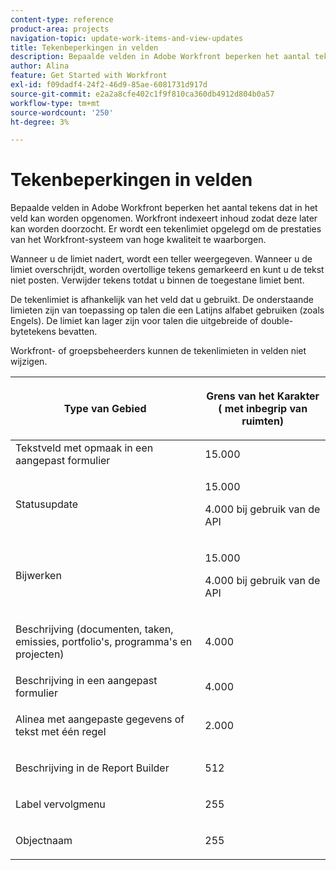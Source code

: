 ```yaml
---
content-type: reference
product-area: projects
navigation-topic: update-work-items-and-view-updates
title: Tekenbeperkingen in velden
description: Bepaalde velden in Adobe Workfront beperken het aantal tekens dat in het veld kan worden opgenomen. Workfront indexeert inhoud zodat deze later kan worden doorzocht. Er wordt een tekenlimiet opgelegd om de prestaties van het Workfront-systeem van hoge kwaliteit te waarborgen.
author: Alina
feature: Get Started with Workfront
exl-id: f09dadf4-24f2-46d9-85ae-6081731d917d
source-git-commit: e2a2a8cfe402c1f9f810ca360db4912d804b0a57
workflow-type: tm+mt
source-wordcount: '250'
ht-degree: 3%

---
```


# Tekenbeperkingen in velden

Bepaalde velden in Adobe Workfront beperken het aantal tekens dat in het veld kan worden opgenomen. Workfront indexeert inhoud zodat deze later kan worden doorzocht. Er wordt een tekenlimiet opgelegd om de prestaties van het Workfront-systeem van hoge kwaliteit te waarborgen.

Wanneer u de limiet nadert, wordt een teller weergegeven. Wanneer u de limiet overschrijdt, worden overtollige tekens gemarkeerd en kunt u de tekst niet posten. Verwijder tekens totdat u binnen de toegestane limiet bent.

De tekenlimiet is afhankelijk van het veld dat u gebruikt. De onderstaande limieten zijn van toepassing op talen die een Latijns alfabet gebruiken (zoals Engels). De limiet kan lager zijn voor talen die uitgebreide of double-bytetekens bevatten.

Workfront- of groepsbeheerders kunnen de tekenlimieten in velden niet wijzigen.

<table style="table-layout:auto"> 
 <col> 
 <col> 
 <thead> 
  <tr> 
   <th> <p><strong> Type van Gebied </strong> </p> </th> 
   <th> <p><strong> Grens van het Karakter (</strong> <strong> met inbegrip van ruimten) </strong> </p> </th> 
  </tr> 
 </thead> 
 <tbody> 
  <tr> 
   <td>Tekstveld met opmaak in een aangepast formulier</td> 
   <td>15.000</td> 
  </tr> 
  <tr> 
   <td> <p>Statusupdate</p> </td> 
   <td> <p>15.000</p>
   <p> 4.000 bij gebruik van de API</p> </td> 
  </tr> 
  <tr> 
   <td> <p>Bijwerken</p> </td> 
   <td> <p>15.000</p> 
   <p> 4.000 bij gebruik van de API</p></td> 
  </tr> 
  <tr> 
   <td> <p>Beschrijving (documenten, taken, emissies, portfolio's, programma's en projecten)</p> </td> 
   <td> <p>4.000</p> </td> 
  </tr> 
  <tr> 
   <td>Beschrijving in een aangepast formulier</td> 
   <td>4.000</td> 
  </tr> 
  <tr> 
   <td> <p>Alinea met aangepaste gegevens of tekst met één regel </p> </td> 
   <td> <p>2.000</p> </td> 
  </tr> 
  <tr> 
   <td> <p>Beschrijving in de Report Builder</p> </td> 
   <td> <p>512</p> </td> 
  </tr> 
  <tr> 
   <td> <p>Label vervolgmenu</p> </td> 
   <td> <p>255</p> </td> 
  </tr> 
  <tr> 
   <td> <p>Objectnaam</p> </td> 
   <td> <p>255</p> </td> 
  </tr> 
 </tbody> 
</table>
